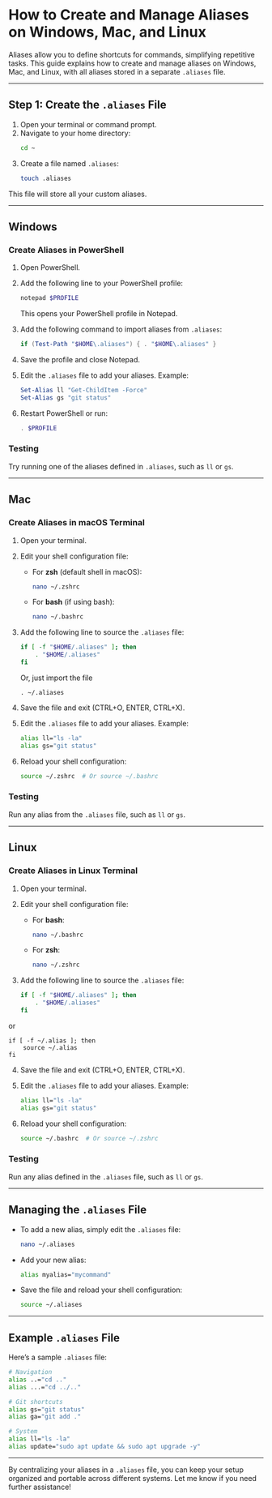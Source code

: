 # How to Create and Manage Aliases on Windows, Mac, and Linux

Aliases allow you to define shortcuts for commands, simplifying repetitive tasks. This guide explains how to create and manage aliases on Windows, Mac, and Linux, with all aliases stored in a separate `.aliases` file.

---

## **Step 1: Create the `.aliases` File**

1. Open your terminal or command prompt.
2. Navigate to your home directory:
   ```bash
   cd ~
   ```
3. Create a file named `.aliases`:
   ```bash
   touch .aliases
   ```

This file will store all your custom aliases.

---

## **Windows**

### **Create Aliases in PowerShell**
1. Open PowerShell.
2. Add the following line to your PowerShell profile:
   ```powershell
   notepad $PROFILE
   ```
   This opens your PowerShell profile in Notepad.

3. Add the following command to import aliases from `.aliases`:
   ```powershell
   if (Test-Path "$HOME\.aliases") { . "$HOME\.aliases" }
   ```

4. Save the profile and close Notepad.

5. Edit the `.aliases` file to add your aliases. Example:
   ```powershell
   Set-Alias ll "Get-ChildItem -Force"
   Set-Alias gs "git status"
   ```

6. Restart PowerShell or run:
   ```powershell
   . $PROFILE
   ```

### **Testing**
Try running one of the aliases defined in `.aliases`, such as `ll` or `gs`.

---

## **Mac**

### **Create Aliases in macOS Terminal**
1. Open your terminal.
2. Edit your shell configuration file:
   - For **zsh** (default shell in macOS):
     ```bash
     nano ~/.zshrc
     ```
   - For **bash** (if using bash):
     ```bash
     nano ~/.bashrc
     ```

3. Add the following line to source the `.aliases` file:
   ```bash
   if [ -f "$HOME/.aliases" ]; then
       . "$HOME/.aliases"
   fi
   ```
   Or, just import the file
   ```
   . ~/.aliases
   ```

5. Save the file and exit (CTRL+O, ENTER, CTRL+X).

6. Edit the `.aliases` file to add your aliases. Example:
   ```bash
   alias ll="ls -la"
   alias gs="git status"
   ```

7. Reload your shell configuration:
   ```bash
   source ~/.zshrc  # Or source ~/.bashrc
   ```

### **Testing**
Run any alias from the `.aliases` file, such as `ll` or `gs`.

---

## **Linux**

### **Create Aliases in Linux Terminal**
1. Open your terminal.
2. Edit your shell configuration file:
   - For **bash**:
     ```bash
     nano ~/.bashrc
     ```
   - For **zsh**:
     ```bash
     nano ~/.zshrc
     ```

3. Add the following line to source the `.aliases` file:
   ```bash
   if [ -f "$HOME/.aliases" ]; then
       . "$HOME/.aliases"
   fi
   ```
  or 
  ```
  if [ -f ~/.alias ]; then
      source ~/.alias
  fi
  ```

4. Save the file and exit (CTRL+O, ENTER, CTRL+X).

5. Edit the `.aliases` file to add your aliases. Example:
   ```bash
   alias ll="ls -la"
   alias gs="git status"
   ```

6. Reload your shell configuration:
   ```bash
   source ~/.bashrc  # Or source ~/.zshrc
   ```

### **Testing**
Run any alias defined in the `.aliases` file, such as `ll` or `gs`.

---

## **Managing the `.aliases` File**

- To add a new alias, simply edit the `.aliases` file:
  ```bash
  nano ~/.aliases
  ```
- Add your new alias:
  ```bash
  alias myalias="mycommand"
  ```
- Save the file and reload your shell configuration:
  ```bash
  source ~/.aliases
  ```

---

## **Example `.aliases` File**
Here’s a sample `.aliases` file:
```bash
# Navigation
alias ..="cd .."
alias ...="cd ../.."

# Git shortcuts
alias gs="git status"
alias ga="git add ."

# System
alias ll="ls -la"
alias update="sudo apt update && sudo apt upgrade -y"
```

---

By centralizing your aliases in a `.aliases` file, you can keep your setup organized and portable across different systems. Let me know if you need further assistance!
